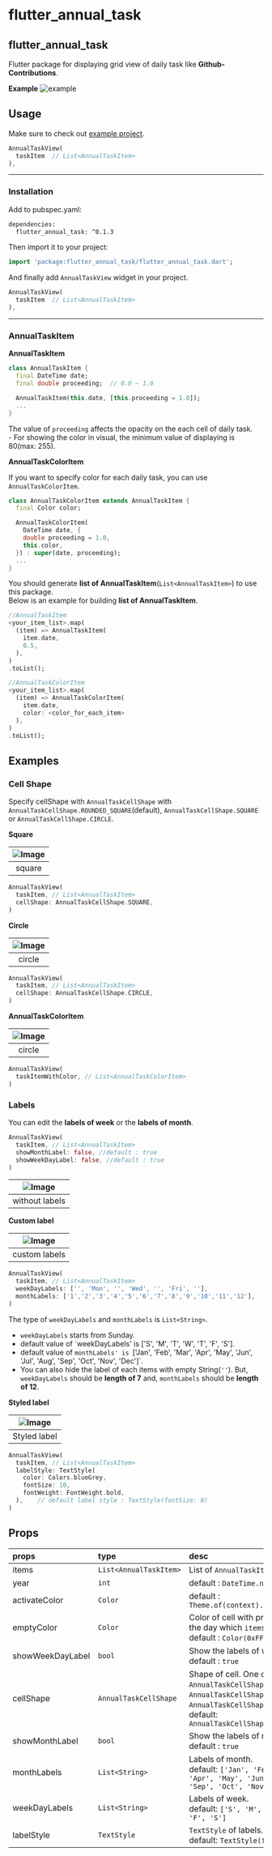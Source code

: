# flutter_annual_task

## flutter_annual_task
Flutter package for displaying grid view of daily task like **Github-Contributions**.

**Example**
![example](https://github.com/HuanSuh/flutter_annual_task/blob/master/example/assets/example.png?raw=true)

## Usage

Make sure to check out [example project](https://github.com/HuanSuh/flutter_annual_task/tree/master/example).

```dart
AnnualTaskView(
  taskItem	// List<AnnualTaskItem>
),
```

- - -
### Installation
Add to pubspec.yaml:
```xml
dependencies:
  flutter_annual_task: ^0.1.3
```
Then import it to your project:
```dart
import 'package:flutter_annual_task/flutter_annual_task.dart';
```
And finally add `AnnualTaskView` widget in your project.
```dart
AnnualTaskView(
  taskItem	// List<AnnualTaskItem>
),
```
- - -

### AnnualTaskItem
**AnnualTaskItem**

```dart
class AnnualTaskItem {
  final DateTime date;
  final double proceeding;	// 0.0 ~ 1.0

  AnnualTaskItem(this.date, [this.proceeding = 1.0]);
  ...
}
```
The value of `proceeding` affects the opacity on the each cell of daily task.<br/>- For showing the color in visual, the minimum value of displaying is 80(max: 255).
</br>

**AnnualTaskColorItem**

If you want to specify color for each daily task, you can use `AnnualTaskColorItem`.
```dart
class AnnualTaskColorItem extends AnnualTaskItem {
  final Color color;

  AnnualTaskColorItem(
    DateTime date, {
    double proceeding = 1.0,
    this.color,
  }) : super(date, proceeding);
  ...
}
```

You should generate **list of AnnualTaskItem**(`List<AnnualTaskItem>`) to use this package.</br>Below is an example for building  **list of AnnualTaskItem**.
```dart
//AnnualTaskItem
<your_item_list>.map(
  (item) => AnnualTaskItem(
    item.date,
    0.5,
  ),
)
.toList();

//AnnualTaskColorItem
<your_item_list>.map(
  (item) => AnnualTaskColorItem(
    item.date,
    color: <color_for_each_item>
  ),
)
.toList();
```
## Examples
### Cell Shape
Specify cellShape with `AnnualTaskCellShape` with `AnnualTaskCellShape.ROUNDED_SQUARE`(default), `AnnualTaskCellShape.SQUARE` or `AnnualTaskCellShape.CIRCLE`.

**Square**

| ![Image](https://github.com/HuanSuh/flutter_annual_task/blob/master/example/assets/example_cellshape_square.png?raw=true) |
| :---: |
| square |
```dart
AnnualTaskView(
  taskItem, // List<AnnualTaskItem>
  cellShape: AnnualTaskCellShape.SQUARE,
)
```
**Circle**

| ![Image](https://github.com/HuanSuh/flutter_annual_task/blob/master/example/assets/example_cellshape_circle.png?raw=true) |
| :---: |
| circle |

```dart
AnnualTaskView(
  taskItem, // List<AnnualTaskItem>
  cellShape: AnnualTaskCellShape.CIRCLE,
)
```

**AnnualTaskColorItem**

| ![Image](https://github.com/HuanSuh/flutter_annual_task/blob/master/example/assets/example_cellshape_coloritem.png?raw=true) |
| :---: |
| circle |

```dart
AnnualTaskView(
  taskItemWithColor, // List<AnnualTaskColorItem>
)
```

### Labels
You can edit the **labels of week** or the **labels of month**.
```dart
AnnualTaskView(
  taskItem, // List<AnnualTaskItem>
  showMonthLabel: false, //default : true
  showWeekDayLabel: false, //default : true
)
```

| ![Image](https://github.com/HuanSuh/flutter_annual_task/blob/master/example/assets/example_label_without.png?raw=true) |
| :---: |
| without labels |

**Custom label**

| ![Image](https://github.com/HuanSuh/flutter_annual_task/blob/master/example/assets/example_label_custom.png?raw=true) |
| :---: |
| custom labels |
```dart
AnnualTaskView(
  taskItem, // List<AnnualTaskItem>
  weekDayLabels: ['', 'Mon', '', 'Wed', '', 'Fri', ''],
  monthLabels: ['1','2','3','4','5','6','7','8','9','10','11','12'],
)
```
The type of `weekDayLabels` and `monthLabels` is `List<String>`.

- `weekDayLabels` starts from Sunday.
- default value of `weekDayLabels' is ['S', 'M', 'T', 'W', 'T', 'F', 'S'].
- default value of `monthLabels' is `['Jan', 'Feb', 'Mar', 'Apr', 'May', 'Jun', 'Jul', 'Aug', 'Sep', 'Oct', 'Nov', 'Dec']`.
- You can also hide the label of each items with empty String(`''`). But, `weekDayLabels` should be **length of 7** and, `monthLabels` should be **length of 12**.

**Styled label**

| ![Image](https://github.com/HuanSuh/flutter_annual_task/blob/master/example/assets/example_label_style.png?raw=true) |
| :---: |
| Styled label |
```dart
AnnualTaskView(
  taskItem, // List<AnnualTaskItem>
  labelStyle: TextStyle(
    color: Colors.blueGrey,
    fontSize: 10,
    fontWeight: FontWeight.bold,
  ),	// default label style : TextStyle(fontSize: 8)
)
```
## Props

| props | type | desc |
| :--- | :--- | :--------------- |
| items | `List<AnnualTaskItem>` | List of `AnnualTaskItem` |
| year | `int` | default : `DateTime.now().year` |
| activateColor | `Color` | default : `Theme.of(context).primaryColor` |
| emptyColor | `Color` | Color of cell with proceeding `0.0` or the day which `items` doesn't contain. <br/>default : `Color(0xFFD0D0D0)` |
| showWeekDayLabel | `bool` | Show the labels of week, if true.<br/>default : `true` |
| cellShape | `AnnualTaskCellShape` | Shape of cell. One of `AnnualTaskCellShape.ROUNDED_SQUARE`, `AnnualTaskCellShape.SQUARE` or `AnnualTaskCellShape.CIRCLE`.<br/>default: `AnnualTaskCellShape.ROUNDED_SQUARE` |
| showMonthLabel | `bool` | Show the labels of month, if true.<br/>default : `true` |
| monthLabels | `List<String>` | Labels of month.<br/>default: `['Jan', 'Feb', 'Mar', 'Apr', 'May', 'Jun', 'Jul', 'Aug', 'Sep', 'Oct', 'Nov', 'Dec']` |
| weekDayLabels | `List<String>` | Labels of week.<br/>default: `['S', 'M', 'T', 'W', 'T', 'F', 'S']` |
| labelStyle | `TextStyle` | `TextStyle` of labels.<br/>default: `TextStyle(fontSize: 8)` |
